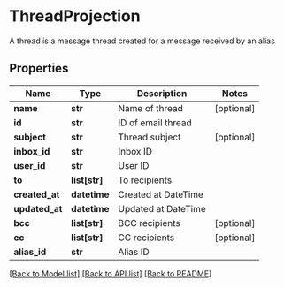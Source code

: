 # ThreadProjection

A thread is a message thread created for a message received by an alias
## Properties
Name | Type | Description | Notes
------------ | ------------- | ------------- | -------------
**name** | **str** | Name of thread | [optional] 
**id** | **str** | ID of email thread | 
**subject** | **str** | Thread subject | [optional] 
**inbox_id** | **str** | Inbox ID | 
**user_id** | **str** | User ID | 
**to** | **list[str]** | To recipients | 
**created_at** | **datetime** | Created at DateTime | 
**updated_at** | **datetime** | Updated at DateTime | 
**bcc** | **list[str]** | BCC recipients | [optional] 
**cc** | **list[str]** | CC recipients | [optional] 
**alias_id** | **str** | Alias ID | 

[[Back to Model list]](../README#documentation-for-models) [[Back to API list]](../README#documentation-for-api-endpoints) [[Back to README]](../README)


